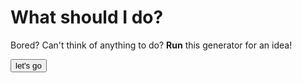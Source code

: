 # What should I do?
Bored?
Can't think of anything to do? 
**Run** this generator for an idea!

<html>
  
<button onclick="myTask()">let's go</button>

<script>
  
function myTask() {

 var rawFile = new XMLHttpRequest();
    rawFile.open("GET", whattodo.txt, false);
    rawFile.onreadystatechange = function ()
    {
        if(rawFile.readyState === 4)
        {
            if(rawFile.status === 200 || rawFile.status == 0)
            {
                var allText = rawFile.responseText;
                var text = allText.split("\n");
                alert(text[0] + "is there an alert"?);
            }
        }
    }
    rawFile.send(null);
//var text = file.toString();
//text = text.split("\n");
//alert(text[0]);
}
</script>
    
</html>
  
